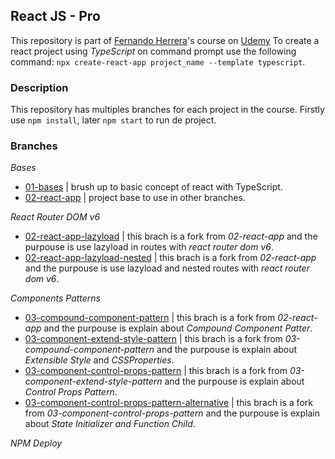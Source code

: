 ## React JS - Pro 
This repository is part of [Fernando Herrera](https://fernando-herrera.com/)'s course on [Udemy](https://www.udemy.com/course/react-pro/)
To create a react project using *TypeScript* on command prompt use the following command: `npx create-react-app project_name --template typescript`.

### Description
This repository has multiples branches for each project in the course. Firstly use `npm install`, later `npm start` to run de project.

### Branches
*Bases*
- [01-bases](https://github.com/Juxn89/ReactJs-Pro/tree/01-bases) | brush up to basic concept of react with TypeScript.
- [02-react-app](https://github.com/Juxn89/ReactJs-Pro/tree/01-bases) | project base to use in other branches.

*React Router DOM v6*
- [02-react-app-lazyload](https://github.com/Juxn89/ReactJs-Pro/tree/02-react-app-lazyload) | this brach is a fork from *02-react-app* and the purpouse is use lazyload in routes with *react router dom v6*.
- [02-react-app-lazyload-nested](https://github.com/Juxn89/ReactJs-Pro/tree/02-react-app-lazyload-nested) | this brach is a fork from *02-react-app* and the purpouse is use lazyload and nested routes with *react router dom v6*.

*Components Patterns*
- [03-compound-component-pattern](https://github.com/Juxn89/ReactJs-Pro/tree/03-compound-component-pattern) | this brach is a fork from *02-react-app* and the purpouse is explain about *Compound Component Patter*.
- [03-component-extend-style-pattern](https://github.com/Juxn89/ReactJs-Pro/tree/03-component-extend-style-pattern) | this brach is a fork from *03-compound-component-pattern* and the purpouse is explain about *Extensible Style* and *CSSProperties*.
- [03-component-control-props-pattern](https://github.com/Juxn89/ReactJs-Pro/tree/03-component-control-props-pattern) | this brach is a fork from *03-component-extend-style-pattern* and the purpouse is explain about *Control Props Pattern*.
- [03-component-control-props-pattern-alternative](https://github.com/Juxn89/ReactJs-Pro/tree/03-component-control-props-pattern-alternative) | this brach is a fork from *03-component-control-props-pattern* and the purpouse is explain about *State Initializer and Function Child*.

*NPM Deploy*
